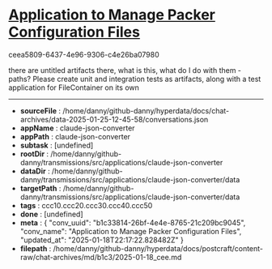 # [Application to Manage Packer Configuration Files](https://claude.ai/chat/b1c33814-26bf-4e4e-8765-21c209bc9045)

ceea5809-6437-4e96-9306-c4e26ba07980

there are untitled artifacts there, what is this, what do I do with them - paths? Please create unit and integration tests  as artifacts, along with a test application for FileContainer on its own

---

* **sourceFile** : /home/danny/github-danny/hyperdata/docs/chat-archives/data-2025-01-25-12-45-58/conversations.json
* **appName** : claude-json-converter
* **appPath** : claude-json-converter
* **subtask** : [undefined]
* **rootDir** : /home/danny/github-danny/transmissions/src/applications/claude-json-converter
* **dataDir** : /home/danny/github-danny/transmissions/src/applications/claude-json-converter/data
* **targetPath** : /home/danny/github-danny/transmissions/src/applications/claude-json-converter/data
* **tags** : ccc10.ccc20.ccc30.ccc40.ccc50
* **done** : [undefined]
* **meta** : {
  "conv_uuid": "b1c33814-26bf-4e4e-8765-21c209bc9045",
  "conv_name": "Application to Manage Packer Configuration Files",
  "updated_at": "2025-01-18T22:17:22.828482Z"
}
* **filepath** : /home/danny/github-danny/hyperdata/docs/postcraft/content-raw/chat-archives/md/b1c3/2025-01-18_cee.md